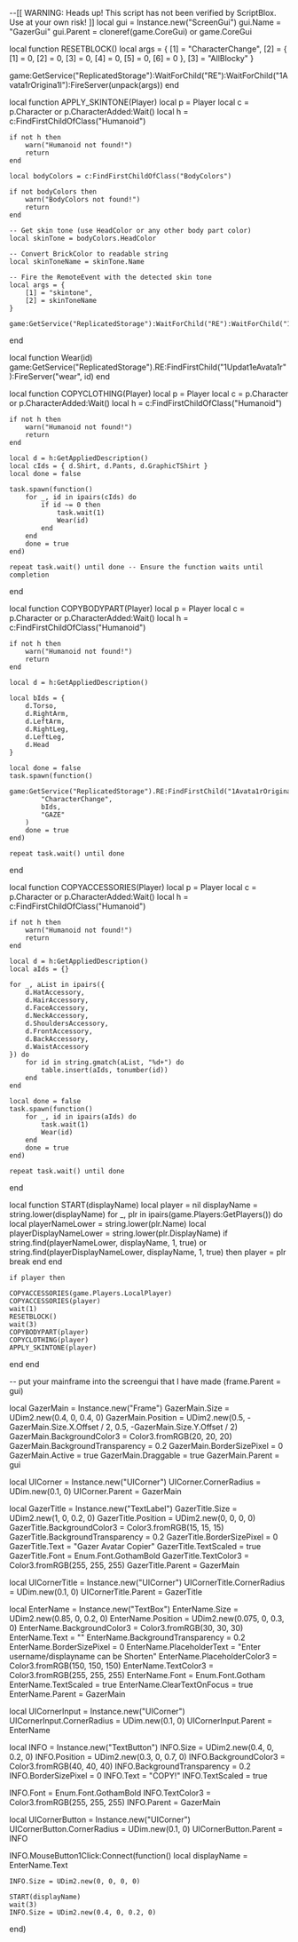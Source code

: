 
--[[
	WARNING: Heads up! This script has not been verified by ScriptBlox. Use at your own risk!
]]
local gui = Instance.new("ScreenGui")
gui.Name = "GazerGui"
gui.Parent = cloneref(game.CoreGui) or game.CoreGui


local function RESETBLOCK()
local args = {
    [1] = "CharacterChange",
    [2] = {
        [1] = 0,
        [2] = 0,
        [3] = 0,
        [4] = 0,
        [5] = 0,
        [6] = 0
    },
    [3] = "AllBlocky"
}

game:GetService("ReplicatedStorage"):WaitForChild("RE"):WaitForChild("1Avata1rOrigina1l"):FireServer(unpack(args))
end




local function APPLY_SKINTONE(Player)
    local p = Player
    local c = p.Character or p.CharacterAdded:Wait()
    local h = c:FindFirstChildOfClass("Humanoid")

    if not h then
        warn("Humanoid not found!")
        return
    end

    local bodyColors = c:FindFirstChildOfClass("BodyColors")

    if not bodyColors then
        warn("BodyColors not found!")
        return
    end

    -- Get skin tone (use HeadColor or any other body part color)
    local skinTone = bodyColors.HeadColor

    -- Convert BrickColor to readable string
    local skinToneName = skinTone.Name

    -- Fire the RemoteEvent with the detected skin tone
    local args = {
        [1] = "skintone",
        [2] = skinToneName
    }

    game:GetService("ReplicatedStorage"):WaitForChild("RE"):WaitForChild("1Updat1eAvata1r"):FireServer(unpack(args))
end

local function Wear(id)
game:GetService("ReplicatedStorage").RE:FindFirstChild("1Updat1eAvata1r"):FireServer("wear", id) end


local function COPYCLOTHING(Player)
    local p = Player
    local c = p.Character or p.CharacterAdded:Wait()
    local h = c:FindFirstChildOfClass("Humanoid")

    if not h then
        warn("Humanoid not found!")
        return
    end

    local d = h:GetAppliedDescription()
    local cIds = { d.Shirt, d.Pants, d.GraphicTShirt }
    local done = false

    task.spawn(function()
        for _, id in ipairs(cIds) do
            if id ~= 0 then
                task.wait(1)
                Wear(id)
            end
        end
        done = true
    end)

    repeat task.wait() until done -- Ensure the function waits until completion
end

local function COPYBODYPART(Player)
    local p = Player
    local c = p.Character or p.CharacterAdded:Wait()
    local h = c:FindFirstChildOfClass("Humanoid")

    if not h then
        warn("Humanoid not found!")
        return
    end

    local d = h:GetAppliedDescription()
    
    local bIds = {
        d.Torso,
        d.RightArm,
        d.LeftArm,
        d.RightLeg,
        d.LeftLeg,
        d.Head
    }

    local done = false
    task.spawn(function()
        game:GetService("ReplicatedStorage").RE:FindFirstChild("1Avata1rOrigina1l"):FireServer(
            "CharacterChange",
            bIds,
            "GAZE"
        )
        done = true
    end)

    repeat task.wait() until done
end

local function COPYACCESSORIES(Player)
    local p = Player
    local c = p.Character or p.CharacterAdded:Wait()
    local h = c:FindFirstChildOfClass("Humanoid")

    if not h then
        warn("Humanoid not found!")
        return
    end

    local d = h:GetAppliedDescription()
    local aIds = {}

    for _, aList in ipairs({
        d.HatAccessory,
        d.HairAccessory,
        d.FaceAccessory,
        d.NeckAccessory,
        d.ShouldersAccessory,
        d.FrontAccessory,
        d.BackAccessory,
        d.WaistAccessory
    }) do
        for id in string.gmatch(aList, "%d+") do
            table.insert(aIds, tonumber(id))
        end
    end

    local done = false
    task.spawn(function()
        for _, id in ipairs(aIds) do
            task.wait(1)
            Wear(id)
        end
        done = true
    end)

    repeat task.wait() until done
end



local function START(displayName)
    local player = nil
    displayName = string.lower(displayName)
    for _, plr in ipairs(game.Players:GetPlayers()) do
        local playerNameLower = string.lower(plr.Name)
        local playerDisplayNameLower = string.lower(plr.DisplayName)
        if string.find(playerNameLower, displayName, 1, true) or string.find(playerDisplayNameLower, displayName, 1, true) then
            player = plr
            break
        end
    end

    if player then
   
    COPYACCESSORIES(game.Players.LocalPlayer)
    COPYACCESSORIES(player)
    wait(1)
    RESETBLOCK()
    wait(3)
    COPYBODYPART(player)
    COPYCLOTHING(player)
    APPLY_SKINTONE(player)
    
    
    
end
end


-- put your mainframe into the screengui that I have made (frame.Parent = gui) 

local GazerMain = Instance.new("Frame")
GazerMain.Size = UDim2.new(0.4, 0, 0.4, 0)
GazerMain.Position = UDim2.new(0.5, -GazerMain.Size.X.Offset / 2, 0.5, -GazerMain.Size.Y.Offset / 2)
GazerMain.BackgroundColor3 = Color3.fromRGB(20, 20, 20)
GazerMain.BackgroundTransparency = 0.2
GazerMain.BorderSizePixel = 0
GazerMain.Active = true
GazerMain.Draggable = true
GazerMain.Parent = gui

local UICorner = Instance.new("UICorner")
UICorner.CornerRadius = UDim.new(0.1, 0)
UICorner.Parent = GazerMain

local GazerTitle = Instance.new("TextLabel")
GazerTitle.Size = UDim2.new(1, 0, 0.2, 0)
GazerTitle.Position = UDim2.new(0, 0, 0, 0)
GazerTitle.BackgroundColor3 = Color3.fromRGB(15, 15, 15)
GazerTitle.BackgroundTransparency = 0.2
GazerTitle.BorderSizePixel = 0
GazerTitle.Text = "Gazer Avatar Copier"
GazerTitle.TextScaled = true
GazerTitle.Font = Enum.Font.GothamBold
GazerTitle.TextColor3 = Color3.fromRGB(255, 255, 255)
GazerTitle.Parent = GazerMain

local UICornerTitle = Instance.new("UICorner")
UICornerTitle.CornerRadius = UDim.new(0.1, 0)
UICornerTitle.Parent = GazerTitle

local EnterName = Instance.new("TextBox")
EnterName.Size = UDim2.new(0.85, 0, 0.2, 0)
EnterName.Position = UDim2.new(0.075, 0, 0.3, 0)
EnterName.BackgroundColor3 = Color3.fromRGB(30, 30, 30)
EnterName.Text = ""
EnterName.BackgroundTransparency = 0.2
EnterName.BorderSizePixel = 0
EnterName.PlaceholderText = "Enter username/displayname can be Shorten"
EnterName.PlaceholderColor3 = Color3.fromRGB(150, 150, 150)
EnterName.TextColor3 = Color3.fromRGB(255, 255, 255)
EnterName.Font = Enum.Font.Gotham
EnterName.TextScaled = true
EnterName.ClearTextOnFocus = true
EnterName.Parent = GazerMain

local UICornerInput = Instance.new("UICorner")
UICornerInput.CornerRadius = UDim.new(0.1, 0)
UICornerInput.Parent = EnterName

local INFO = Instance.new("TextButton")
INFO.Size = UDim2.new(0.4, 0, 0.2, 0)
INFO.Position = UDim2.new(0.3, 0, 0.7, 0)
INFO.BackgroundColor3 = Color3.fromRGB(40, 40, 40)
INFO.BackgroundTransparency = 0.2
INFO.BorderSizePixel = 0
INFO.Text = "COPY!"
INFO.TextScaled = true

INFO.Font = Enum.Font.GothamBold
INFO.TextColor3 = Color3.fromRGB(255, 255, 255)
INFO.Parent = GazerMain

local UICornerButton = Instance.new("UICorner")
UICornerButton.CornerRadius = UDim.new(0.1, 0)
UICornerButton.Parent = INFO

INFO.MouseButton1Click:Connect(function()
    local displayName = EnterName.Text
    
    
    INFO.Size = UDim2.new(0, 0, 0, 0)
    
    START(displayName)
    wait(3)
    INFO.Size = UDim2.new(0.4, 0, 0.2, 0)
    
    
    
end)

